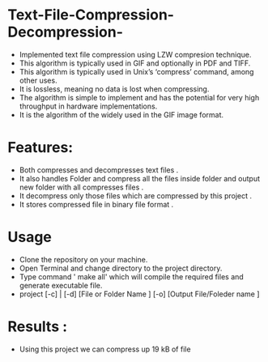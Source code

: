 # Text-File-Compression-Decompression-

- Implemented text file compression using LZW compresion technique.
- This algorithm is typically used in GIF and optionally in PDF and TIFF.
- This algorithm is typically used in Unix’s ‘compress’ command, among other uses.
- It is lossless, meaning no data is lost when compressing. 
- The algorithm is simple to implement and has the potential for very high throughput in hardware implementations. 
- It is the algorithm of the widely used in the GIF image format.

# Features:
- Both compresses and decompresses text files .
- It also handles Folder and compress all the files inside folder  and output new folder with all compresses files .
- It decompress  only those files which are compressed by this project .
- It stores compressed file in binary file format .
# Usage
- Clone the repository on your machine.
- Open Terminal and change directory to the project directory.
- Type command ' make all' which will compile the required files and generate executable file.
- project  [-c] | [-d] [File or Folder Name ] [-o] [Output File/Foleder name ]

# Results :
- Using this project we can compress up 19 kB of file 
